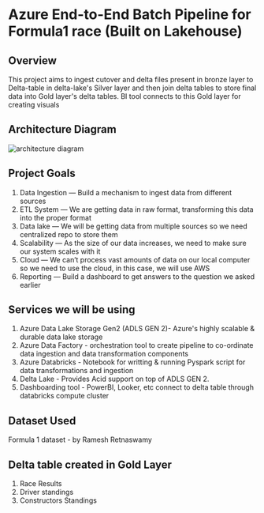 # Azure End-to-End Batch Pipeline for Formula1 race (Built on Lakehouse)




<h2>Overview</h2>

This project aims to ingest cutover and delta files present in bronze layer to Delta-table in delta-lake's Silver layer and then join delta tables to store final data into Gold layer's delta tables. BI tool connects to this Gold layer for creating visuals 


<h2>Architecture Diagram</h2>

![architecture diagram](https://github.com/Dipeshgandhi131/Bigdata_projects/assets/91051383/6acea139-c2eb-4eb3-9b05-10bd06c76bfe)

## Project Goals
1. Data Ingestion — Build a mechanism to ingest data from different sources
2. ETL System — We are getting data in raw format, transforming this data into the proper format
3. Data lake — We will be getting data from multiple sources so we need centralized repo to store them
4. Scalability — As the size of our data increases, we need to make sure our system scales with it
5. Cloud — We can’t process vast amounts of data on our local computer so we need to use the cloud, in this case, we will use AWS
6. Reporting — Build a dashboard to get answers to the question we asked earlier


## Services we will be using
1. Azure Data Lake Storage Gen2 (ADLS GEN 2)- Azure's highly scalable & durable data lake storage 
2. Azure Data Factory - orchestration tool to create pipeline to co-ordinate data ingestion and data transformation components
3. Azure Databricks - Notebook for writting & running Pyspark script for data transformations and ingestion
4. Delta Lake - Provides Acid support on top of ADLS GEN 2.
5. Dashboarding tool - PowerBI, Looker, etc connect to delta table through databricks compute cluster

<h2>Dataset Used</h2>
Formula 1 dataset - by Ramesh Retnaswamy

## Delta table created in Gold Layer
1. Race Results
2. Driver standings
3. Constructors Standings

